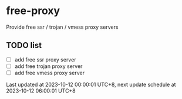 
# free-proxy
Provide free ssr / trojan / vmess proxy servers


## TODO list
- [ ] add free ssr proxy server
- [ ] add free trojan proxy server
- [ ] add free vmess proxy server

Last updated at 2023-10-12 00:00:01 UTC+8, next update schedule at 2023-10-12 06:00:01 UTC+8

